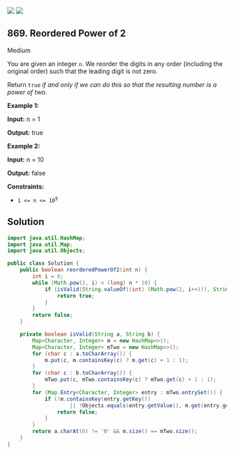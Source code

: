 [![](https://img.shields.io/github/stars/javadev/LeetCode-in-Java?label=Stars&style=flat-square)](https://github.com/javadev/LeetCode-in-Java)
[![](https://img.shields.io/github/forks/javadev/LeetCode-in-Java?label=Fork%20me%20on%20GitHub%20&style=flat-square)](https://github.com/javadev/LeetCode-in-Java/fork)

## 869\. Reordered Power of 2

Medium

You are given an integer `n`. We reorder the digits in any order (including the original order) such that the leading digit is not zero.

Return `true` _if and only if we can do this so that the resulting number is a power of two_.

**Example 1:**

**Input:** n = 1

**Output:** true

**Example 2:**

**Input:** n = 10

**Output:** false

**Constraints:**

*   <code>1 <= n <= 10<sup>9</sup></code>

## Solution

```java
import java.util.HashMap;
import java.util.Map;
import java.util.Objects;

public class Solution {
    public boolean reorderedPowerOf2(int n) {
        int i = 0;
        while (Math.pow(2, i) < (long) n * 10) {
            if (isValid(String.valueOf((int) (Math.pow(2, i++))), String.valueOf(n))) {
                return true;
            }
        }
        return false;
    }

    private boolean isValid(String a, String b) {
        Map<Character, Integer> m = new HashMap<>();
        Map<Character, Integer> mTwo = new HashMap<>();
        for (char c : a.toCharArray()) {
            m.put(c, m.containsKey(c) ? m.get(c) + 1 : 1);
        }
        for (char c : b.toCharArray()) {
            mTwo.put(c, mTwo.containsKey(c) ? mTwo.get(c) + 1 : 1);
        }
        for (Map.Entry<Character, Integer> entry : mTwo.entrySet()) {
            if (!m.containsKey(entry.getKey())
                    || !Objects.equals(entry.getValue(), m.get(entry.getKey()))) {
                return false;
            }
        }
        return a.charAt(0) != '0' && m.size() == mTwo.size();
    }
}
```